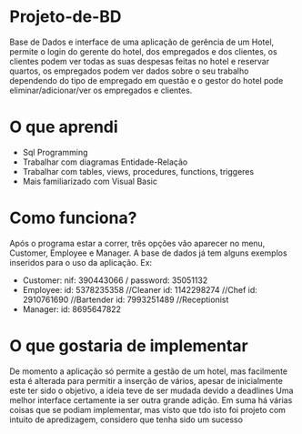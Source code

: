 # Projeto-de-BD

Base de Dados e interface de uma aplicação de gerência de um Hotel, permite o login do gerente do hotel, dos empregados e dos clientes, os clientes podem ver todas as suas despesas feitas no hotel e reservar quartos, os empregados podem ver dados sobre o seu trabalho dependendo do tipo de empregado em questão e o gestor do hotel pode eliminar/adicionar/ver os empregados e clientes.

# O que aprendi

* Sql Programming
* Trabalhar com diagramas Entidade-Relação
* Trabalhar com tables, views, procedures, functions, triggeres
* Mais familiarizado com Visual Basic 

# Como funciona?

Após o programa estar a correr, três opções vão aparecer no menu, Customer, Employee e Manager.
A base de dados já tem alguns exemplos inseridos para o uso da aplicação. Ex:
* Customer: nif: 390443066 / password: 35051132
* Employee: id: 5378235358 //Cleaner
            id: 1142298274 //Chef
            id: 2910761690 //Bartender
            id: 7993251489 //Receptionist
* Manager:  id: 8695647822

# O que gostaria de implementar

De momento a aplicação só permite a gestão de um hotel, mas facilmente esta é alterada para permitir a inserção de vários, apesar de inicialmente este ter sido o objetivo, a ideia teve de ser mudada devido a deadlines
Uma melhor interface certamente ia ser outra grande adição.
Em suma há várias coisas que se podiam implementar, mas visto que tdo isto foi projeto com intuito de apredizagem, considero que tenha sido um sucesso
